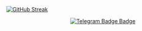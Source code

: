 <div id="hello-message" align="center">
</div>

[![GitHub Streak](http://github-readme-streak-stats.herokuapp.com?user=daniildiveev&theme=dark&background=000000)](https://git.io/streak-stats)



<div id="telegram-link" align="center">
  <a href="https://t.me/daniildiveev">
    <img src="https://img.shields.io/badge/Telegram-grey?style=for-the-badge&logo=telegram&logoColor=white" alt="Telegram Badge Badge"/>
  </a>
</div>